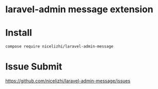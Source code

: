 laravel-admin message extension
======

# Install
```
compose require nicelizhi/laravel-admin-message
```

# Issue Submit
https://github.com/nicelizhi/laravel-admin-message/issues